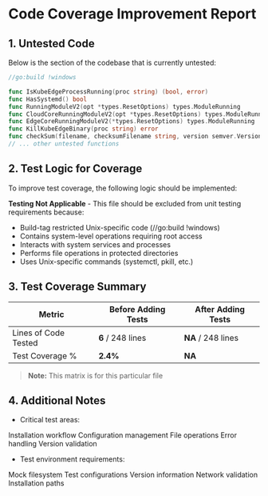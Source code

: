 
# Code Coverage Improvement Report

## 1. Untested Code

Below is the section of the codebase that is currently untested:

```go
//go:build !windows

func IsKubeEdgeProcessRunning(proc string) (bool, error)
func HasSystemd() bool
func RunningModuleV2(opt *types.ResetOptions) types.ModuleRunning
func CloudCoreRunningModuleV2(opt *types.ResetOptions) types.ModuleRunning
func EdgeCoreRunningModuleV2(*types.ResetOptions) types.ModuleRunning
func KillKubeEdgeBinary(proc string) error
func checkSum(filename, checksumFilename string, version semver.Version, tarballPath string) (bool, error)
// ... other untested functions
```

## 2. Test Logic for Coverage

To improve test coverage, the following logic should be implemented:

**Testing Not Applicable** - This file should be excluded from unit testing requirements because:

- Build-tag restricted Unix-specific code (//go:build !windows)
- Contains system-level operations requiring root access
- Interacts with system services and processes
- Performs file operations in protected directories
- Uses Unix-specific commands (systemctl, pkill, etc.)


## 3. Test Coverage Summary

| Metric            | Before Adding Tests | After Adding Tests |
|------------------|-------------------|------------------|
| Lines of Code Tested | **6** / 248 lines | **NA** / 248 lines |
| Test Coverage %   | **2.4%** | **NA** |

> **Note:** This matrix is for this particular file

## 4. Additional Notes

- Critical test areas:

Installation workflow
Configuration management
File operations
Error handling
Version validation

- Test environment requirements:

Mock filesystem
Test configurations
Version information
Network validation
Installation paths
